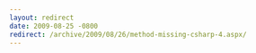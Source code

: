 ```yaml
---
layout: redirect
date: 2009-08-25 -0800
redirect: /archive/2009/08/26/method-missing-csharp-4.aspx/
---
```

